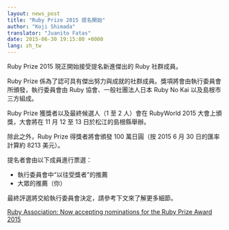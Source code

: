 ```yaml
---
layout: news_post
title: "Ruby Prize 2015 提名開始"
author: "Koji Shimada"
translator: "Juanito Fatas"
date: 2015-06-30 19:15:00 +0000
lang: zh_tw
---
```


Ruby Prize 2015 現正開始接受提名新進傑出的 Ruby 社群成員。

Ruby Prize 係為了認可具有傑出努力與成就的社群成員。獎項將會由執行委員會所頒發，執行委員會由 Ruby 協會、一般社團法人日本 Ruby No Kai 以及島根市三方組成。

Ruby Prize 獲獎者以及最終候選人（1 至 2 人）會在 RubyWorld 2015 大會上頒獎，大會將在 11 月 12 至 13 日於松江的島根縣舉辦。

除此之外，Ruby Prize 得獎者將會頒發 100 萬日圓（按 2015 6 月 30 日的匯率計算約 8213 美元）。

提名者會由以下成員進行票選：

* 執行委員會中“以往受獎者”的推薦
* 大眾的推薦（你）

最終評選將交給執行委員會決定，請參考下文來了解更多細節。

[Ruby Association: Now accepting nominations for the Ruby Prize Award 2015](http://www.ruby.or.jp/en/news/20150630.html)
